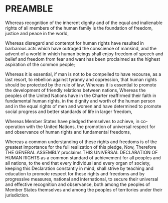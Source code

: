 PREAMBLE
========

Whereas recognition of the inherent dignity and of the equal and
inalienable rights of all members of the human family is the foundation
of freedom, justice and peace in the world,

Whereas disregard and contempt for human rights have resulted in
barbarous acts which have outraged the conscience of mankind, and the
advent of a world in which human beings shall enjoy freedom of speech
and belief and freedom from fear and want has been proclaimed as the
highest aspiration of the common people;

Whereas it is essential, if man is not to be compelled to have recourse,
as a last resort, to rebellion against tyranny and oppression, that
human rights should be protected by the rule of law, Whereas it is
essential to promote the development of friendly relations between
nations, Whereas the peoples of the United Nations have in the Charter
reaffirmed their faith in fundamental human rights, in the dignity and
worth of the human person and in the equal rights of men and women and
have determined to promote social progress and better standards of life
in larger freedom,

Whereas Member States have pledged themselves to achieve, in
co-operation with the United Nations, the promotion of universal respect
for and observance of human rights and fundamental freedoms,

Whereas a common understanding of these rights and freedoms is of the
greatest importance for the full realization of this pledge, Now,
Therefore THE GENERAL ASSEMBLY proclaims THIS UNIVERSAL DECLARATION OF
HUMAN RIGHTS as a common standard of achievement for all peoples and all
nations, to the end that every individual and every organ of society,
keeping this Declaration constantly in mind, shall strive by teaching
and education to promote respect for these rights and freedoms and by
progressive measures, national and international, to secure their
universal and effective recognition and observance, both among the
peoples of Member States themselves and among the peoples of territories
under their jurisdiction.


